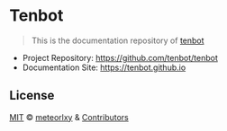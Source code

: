 # Tenbot

> This is the documentation repository of [tenbot](https://github.com/tenbot/tenbot)

- Project Repository: https://github.com/tenbot/tenbot
- Documentation Site: https://tenbot.github.io

## License

[MIT](https://github.com/tenbot/tenbot/blob/master/LICENSE) &copy; [meteorlxy](https://github.com/meteorlxy) & [Contributors](https://github.com/tenbot/tenbot/graphs/contributors)
